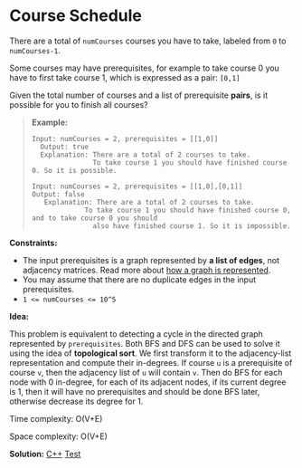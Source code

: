 # Course Schedule

There are a total of `numCourses` courses you have to take, labeled from `0` to `numCourses-1`.

Some courses may have prerequisites, for example to take course 0 you have to first take course 1, which is expressed as a pair: `[0,1]`

Given the total number of courses and a list of prerequisite **pairs**, is it possible for you to finish all courses?

> **Example:**
>
> ```
> Input: numCourses = 2, prerequisites = [[1,0]]
>   Output: true
>   Explanation: There are a total of 2 courses to take. 
>                To take course 1 you should have finished course 0. So it is possible.
>          
> Input: numCourses = 2, prerequisites = [[1,0],[0,1]]
> Output: false
>    Explanation: There are a total of 2 courses to take. 
>              To take course 1 you should have finished course 0, and to take course 0 you should
>                also have finished course 1. So it is impossible.
>   ```

**Constraints:**

- The input prerequisites is a graph represented by **a list of edges**, not adjacency matrices. Read more about [how a graph is represented](https://www.khanacademy.org/computing/computer-science/algorithms/graph-representation/a/representing-graphs).
- You may assume that there are no duplicate edges in the input prerequisites.
- `1 <= numCourses <= 10^5`



**Idea:** 

This problem is equivalent to detecting a cycle in the directed graph represented by `prerequisites`. Both BFS and DFS can be used to solve it using the idea of **topological sort**. We first transform it to the adjacency-list representation and compute their in-degrees. If course `u` is a prerequisite of course `v`, then the adjacency list of `u` will contain `v`. Then do BFS for each node with 0 in-degree, for each of its adjacent nodes, if its current degree is 1, then it will have no prerequisites and should be done BFS later, otherwise decrease its degree for 1. 



Time complexity: O(V+E)

Space complexity: O(V+E)



**Solution:** [C++](./solution.h)	[Test](./Test.cpp)